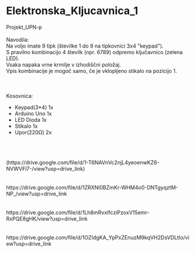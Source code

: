 # Elektronska_Kljucavnica_1
Projekt_UPN-p  <br>
  <br>
Navodila:  <br>
Na voljo imate 9 tipk (številke 1 do 9 na tipkovnici 3x4 "keypad"). <br>
S pravilno kombinacijo 4 številk (npr. 6789) odpremo ključavnico (zelena LED). <br>
Vsaka napaka vrne krmilje v izhodiščni položaj. <br>
Vpis kombinacije je mogoč samo, če je vklopljeno stikalo na pozicijo 1.  <br>
  <br>
  <br>
  <br>
 Kosovnica:  <br>
   - Keypad(3*4)  1x  <br>
   - Arduino Uno  1x  <br>
   - LED Dioda    1x  <br>
   - Stikalo      1x  <br>
   - Upor(220Ω)   2x  <br>
<br>
<br>
<br>
(https://drive.google.com/file/d/1-T6NAVnVc2njL4yeoenwKZ6-NVWVFl7-/view?usp=drive_link)
<br>
<br>
<br>
https://drive.google.com/file/d/1ZRXNl0BZmKr-WHM4o0-DNTgyqztM-NP_/view?usp=drive_link
<br>
<br>
<br>
https://drive.google.com/file/d/1Lh8mRvxIfcziPzoxV15emr-RxPQE8gHK/view?usp=drive_link
<br>
<br>
<br>
https://drive.google.com/file/d/1OZIdgKA_YpPxZEnuzM9kqVH2DsVDLtIo/view?usp=drive_link
